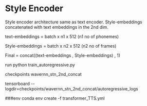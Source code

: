 
# Style Encoder

Style encoder architecture same as text encoder.
Style-embeddings concatenated with text embeddings in the 2nd dim.

text-embeddings = batch x n1 x 512 (n1 no of phonemes)

Style-embeddings = batch x n2 x 512 (n2 no of frames)

Final = concat((text-embeddings , Style-embeddings) , 1)

run
python train_autoregressive.py

checkpoints
wavernn_stn_2nd_concat

tensorboard --logdir=checkpoints/wavernn_stn_2nd_concat/autoregressive_logs

###env
conda env create -f transformer_TTS.yml